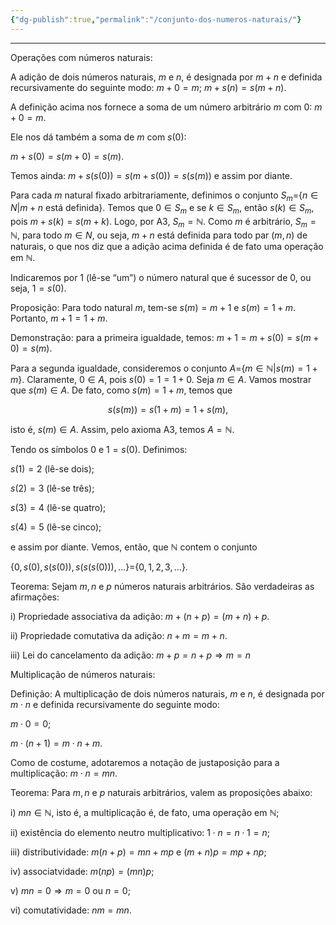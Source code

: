 ```yaml
---
{"dg-publish":true,"permalink":"/conjunto-dos-numeros-naturais/"}
---
```


---
Operações com números naturais:


A adição de dois números naturais, $m$ e $n$, é designada por $m+n$ e definida recursivamente do seguinte modo:
$m+0=m;$
$m+s(n)=s(m+n)$.

A definição acima nos fornece a soma de um número arbitrário $m$ com $0$: $m+0=m$.

Ele nos dá também a soma de $m$ com $s(0)$:

$m+s(0)=s(m+0)=s(m).$

Temos ainda: $m+s(s(0))=s(m+s(0))=s(s(m))$ e assim por diante.

Para cada $m$ natural fixado arbitrariamente, definimos o conjunto $S_m =${$n\in N | m+n$ está definida}. Temos que $0\in S_m$ e se $k\in S_m$, então $s(k)\in S_m$, pois $m+s(k)=s(m+k)$. Logo, por A3, $S_m =\mathbb N$. Como $m$ é arbitrário, $S_m =\mathbb N$, para todo $m\in N$, ou seja, $m+n$ está definida para todo par $(m,n)$ de naturais, o que nos diz que a adição acima definida é de fato uma operação em $\mathbb N$.



Indicaremos por $1$ (lê-se “um”) o número natural que é sucessor de $0$, ou seja, $1=s(0)$.

Proposição: Para todo natural $m$, tem-se $s(m)=m+1$ e $s(m)=1+m$. Portanto, $m+1=1+m$.

Demonstração: para a primeira igualdade, temos: $m+1=m+s(0)=s(m+0)=s(m)$.

Para a segunda igualdade, consideremos o conjunto $A=${$m\in \mathbb N|s(m)=1+m$}. Claramente, $0\in A$, pois $s(0)=1=1+0$. Seja $m\in A$. Vamos mostrar que $s(m)\in A$. De fato, como $s(m)=1+m$, temos que 

$$s(s(m))=s(1+m)=1+s(m),$$

isto é, $s(m)\in A$. Assim, pelo axioma A3, temos $A=\mathbb N$.

Tendo os símbolos $0$ e $1=s(0)$. Definimos:

$s(1)=2$ (lê-se dois);

$s(2)=3$ (lê-se três);

$s(3)=4$ (lê-se quatro);

$s(4)=5$ (lê-se cinco);


e assim por diante. Vemos, então, que $\mathbb N$ contem o conjunto

  

{$0,s(0),s(s(0)),s(s(s(0))),...$}$=${$0,1,2,3,...$}.




Teorema: Sejam $m,n$ e $p$ números naturais arbitrários. São verdadeiras as afirmações:

i) Propriedade associativa da adição: $m+(n+p)=(m+n)+p$.

ii) Propriedade comutativa da adição: $n+m=m+n$.

iii) Lei do cancelamento da adição: $m+p=n+p\Rightarrow m=n$


Multiplicação de números naturais:


Definição: A multiplicação de dois números naturais, $m$ e $n$, é designada por $m\cdot n$ e definida recursivamente do seguinte modo:


$m\cdot 0=0$;

$m\cdot (n+1)=m\cdot n+m$.

  
Como de costume, adotaremos a notação de justaposição para a multiplicação: $m\cdot n=mn$.


Teorema: Para $m, n$ e $p$ naturais arbitrários, valem as proposições abaixo:
 

i) $mn \in \mathbb N$, isto é, a multiplicação é, de fato, uma operação em $\mathbb N$;

ii) existência do elemento neutro multiplicativo: $1\cdot n=n\cdot 1=n$;

iii) distributividade: $m(n+p)=mn+mp$ e $(m+n)p=mp+np$;

iv) associatvidade: $m(np)=(mn)p$;

v) $mn=0\Rightarrow m=0$ ou $n=0$;

vi) comutatividade: $nm=mn$.

